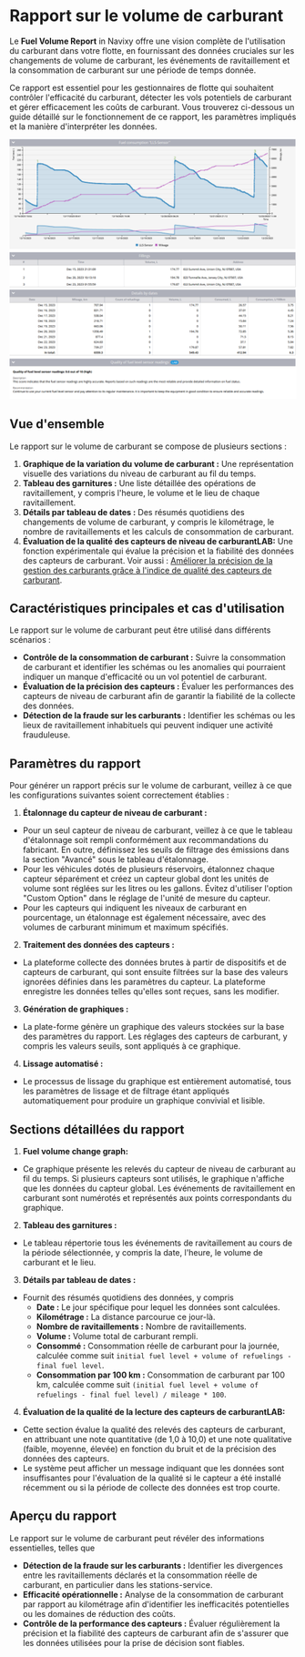 # Rapport sur le volume de carburant

Le **Fuel Volume Report** in Navixy offre une vision complète de l'utilisation du carburant dans votre flotte, en fournissant des données cruciales sur les changements de volume de carburant, les événements de ravitaillement et la consommation de carburant sur une période de temps donnée.

Ce rapport est essentiel pour les gestionnaires de flotte qui souhaitent contrôler l'efficacité du carburant, détecter les vols potentiels de carburant et gérer efficacement les coûts de carburant. Vous trouverez ci-dessous un guide détaillé sur le fonctionnement de ce rapport, les paramètres impliqués et la manière d'interpréter les données.

![image-20240815-003825.png](../../../guide-de-litilizateur/rapports/details-specifiques-du-rapport/attachments/image-20240815-003825.png)

## Vue d'ensemble

Le rapport sur le volume de carburant se compose de plusieurs sections :

1. **Graphique de la variation du volume de carburant :** Une représentation visuelle des variations du niveau de carburant au fil du temps.
2. **Tableau des garnitures :** Une liste détaillée des opérations de ravitaillement, y compris l'heure, le volume et le lieu de chaque ravitaillement.
3. **Détails par tableau de dates :** Des résumés quotidiens des changements de volume de carburant, y compris le kilométrage, le nombre de ravitaillements et les calculs de consommation de carburant.
4. **Évaluation de la qualité des capteurs de niveau de carburantLAB:** Une fonction expérimentale qui évalue la précision et la fiabilité des données des capteurs de carburant. Voir aussi : [Améliorer la précision de la gestion des carburants grâce à l'indice de qualité des capteurs de carburant](https://www.navixy.com/blog/enhancing-fuel-management-accuracy-with-fuel-sensor-quality-index/).

## Caractéristiques principales et cas d'utilisation

Le rapport sur le volume de carburant peut être utilisé dans différents scénarios :

* **Contrôle de la consommation de carburant :** Suivre la consommation de carburant et identifier les schémas ou les anomalies qui pourraient indiquer un manque d'efficacité ou un vol potentiel de carburant.
* **Évaluation de la précision des capteurs :** Évaluer les performances des capteurs de niveau de carburant afin de garantir la fiabilité de la collecte des données.
* **Détection de la fraude sur les carburants :** Identifier les schémas ou les lieux de ravitaillement inhabituels qui peuvent indiquer une activité frauduleuse.

## Paramètres du rapport

Pour générer un rapport précis sur le volume de carburant, veillez à ce que les configurations suivantes soient correctement établies :

1. **Étalonnage du capteur de niveau de carburant :**

* Pour un seul capteur de niveau de carburant, veillez à ce que le tableau d'étalonnage soit rempli conformément aux recommandations du fabricant. En outre, définissez les seuils de filtrage des émissions dans la section "Avancé" sous le tableau d'étalonnage.
* Pour les véhicules dotés de plusieurs réservoirs, étalonnez chaque capteur séparément et créez un capteur global dont les unités de volume sont réglées sur les litres ou les gallons. Évitez d'utiliser l'option "Custom Option" dans le réglage de l'unité de mesure du capteur.
* Pour les capteurs qui indiquent les niveaux de carburant en pourcentage, un étalonnage est également nécessaire, avec des volumes de carburant minimum et maximum spécifiés.

2. **Traitement des données des capteurs :**

* La plateforme collecte des données brutes à partir de dispositifs et de capteurs de carburant, qui sont ensuite filtrées sur la base des valeurs ignorées définies dans les paramètres du capteur. La plateforme enregistre les données telles qu'elles sont reçues, sans les modifier.

3. **Génération de graphiques :**

* La plate-forme génère un graphique des valeurs stockées sur la base des paramètres du rapport. Les réglages des capteurs de carburant, y compris les valeurs seuils, sont appliqués à ce graphique.

4. **Lissage automatisé :**

* Le processus de lissage du graphique est entièrement automatisé, tous les paramètres de lissage et de filtrage étant appliqués automatiquement pour produire un graphique convivial et lisible.

## Sections détaillées du rapport

1. **Fuel volume change graph:**

* Ce graphique présente les relevés du capteur de niveau de carburant au fil du temps. Si plusieurs capteurs sont utilisés, le graphique n'affiche que les données du capteur global. Les événements de ravitaillement en carburant sont numérotés et représentés aux points correspondants du graphique.

2. **Tableau des garnitures :**

* Le tableau répertorie tous les événements de ravitaillement au cours de la période sélectionnée, y compris la date, l'heure, le volume de carburant et le lieu.

3. **Détails par tableau de dates :**

* Fournit des résumés quotidiens des données, y compris
  * **Date :** Le jour spécifique pour lequel les données sont calculées.
  * **Kilométrage :** La distance parcourue ce jour-là.
  * **Nombre de ravitaillements :** Nombre de ravitaillements.
  * **Volume :** Volume total de carburant rempli.
  * **Consommé :** Consommation réelle de carburant pour la journée, calculée comme suit `initial fuel level + volume of refuelings - final fuel level`.
  * **Consommation par 100 km :** Consommation de carburant par 100 km, calculée comme suit `(initial fuel level + volume of refuelings - final fuel level) / mileage * 100`.

4. **Évaluation de la qualité de la lecture des capteurs de carburantLAB:**

* Cette section évalue la qualité des relevés des capteurs de carburant, en attribuant une note quantitative (de 1,0 à 10,0) et une note qualitative (faible, moyenne, élevée) en fonction du bruit et de la précision des données des capteurs.
* Le système peut afficher un message indiquant que les données sont insuffisantes pour l'évaluation de la qualité si le capteur a été installé récemment ou si la période de collecte des données est trop courte.

## Aperçu du rapport

Le rapport sur le volume de carburant peut révéler des informations essentielles, telles que

* **Détection de la fraude sur les carburants :** Identifier les divergences entre les ravitaillements déclarés et la consommation réelle de carburant, en particulier dans les stations-service.
* **Efficacité opérationnelle :** Analyse de la consommation de carburant par rapport au kilométrage afin d'identifier les inefficacités potentielles ou les domaines de réduction des coûts.
* **Contrôle de la performance des capteurs :** Évaluer régulièrement la précision et la fiabilité des capteurs de carburant afin de s'assurer que les données utilisées pour la prise de décision sont fiables.
